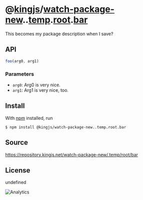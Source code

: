 # @[kingjs][@kingjs]/[watch-package-new][ns0].[][ns1].[temp][ns2].[root][ns3].[bar][ns4]
This becomes my package description when I save?

## API
```ts
foo(arg0, arg1)
```

### Parameters
- `arg0`: Arg0 is very nice.
- `arg1`: Arg1 is very nice, too.



## Install
With [npm](https://npmjs.org/) installed, run
```
$ npm install @kingjs/watch-package-new..temp.root.bar
```

## Source
https://repository.kingjs.net/watch-package-new/.temp/root/bar
## License
undefined

![Analytics](https://analytics.kingjs.net/watch-package-new//temp/root/bar)

[@kingjs]: https://www.npmjs.com/package/kingjs
[ns0]: https://www.npmjs.com/package/@kingjs/watch-package-new
[ns1]: https://www.npmjs.com/package/@kingjs/watch-package-new.
[ns2]: https://www.npmjs.com/package/@kingjs/watch-package-new..temp
[ns3]: https://www.npmjs.com/package/@kingjs/watch-package-new..temp.root
[ns4]: https://www.npmjs.com/package/@kingjs/watch-package-new..temp.root.bar
